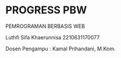 # PROGRESS PBW

PEMROGRAMAN BERBASIS WEB 

Luthfi Sifa Khaerunnisa
2210631170077

Dosen Pengampu : Kamal Prihandani, M.Kom.
